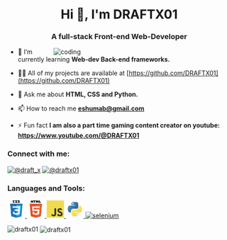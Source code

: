<h1 align="center">Hi 👋, I'm DRAFTX01</h1>
<h3 align="center">A full-stack Front-end Web-Developer</h3>

<img align="right" alt="coding" width="400" src="https://user-images.githubusercontent.com/74038190/225813708-98b745f2-7d22-48cf-9150-083f1b00d6c9.gif">

- 🌱 I’m currently learning **Web-dev Back-end frameworks.**

- 👨‍💻 All of my projects are available at [https://github.com/DRAFTX01](https://github.com/DRAFTX01)

- 💬 Ask me about **HTML, CSS and Python.**

- 📫 How to reach me **eshumab@gmail.com**

- ⚡ Fun fact **I am also a part time gaming content creator on youtube: https://www.youtube.com/@DRAFTX01**

<h3 align="left">Connect with me:</h3>
<p align="left">
<a href="https://instagram.com/@draft_x" target="blank"><img align="center" src="https://raw.githubusercontent.com/rahuldkjain/github-profile-readme-generator/master/src/images/icons/Social/instagram.svg" alt="@draft_x" height="30" width="40" /></a>
<a href="https://www.youtube.com/c/@draftx01" target="blank"><img align="center" src="https://raw.githubusercontent.com/rahuldkjain/github-profile-readme-generator/master/src/images/icons/Social/youtube.svg" alt="@draftx01" height="30" width="40" /></a>
</p>

<h3 align="left">Languages and Tools:</h3>
<p align="left"> <a href="https://www.w3schools.com/css/" target="_blank" rel="noreferrer"> <img src="https://raw.githubusercontent.com/devicons/devicon/master/icons/css3/css3-original-wordmark.svg" alt="css3" width="40" height="40"/> </a> <a href="https://www.w3.org/html/" target="_blank" rel="noreferrer"> <img src="https://raw.githubusercontent.com/devicons/devicon/master/icons/html5/html5-original-wordmark.svg" alt="html5" width="40" height="40"/> </a> <a href="https://developer.mozilla.org/en-US/docs/Web/JavaScript" target="_blank" rel="noreferrer"> <img src="https://raw.githubusercontent.com/devicons/devicon/master/icons/javascript/javascript-original.svg" alt="javascript" width="40" height="40"/> </a> <a href="https://www.python.org" target="_blank" rel="noreferrer"> <img src="https://raw.githubusercontent.com/devicons/devicon/master/icons/python/python-original.svg" alt="python" width="40" height="40"/> </a> <a href="https://www.selenium.dev" target="_blank" rel="noreferrer"> <img src="https://raw.githubusercontent.com/detain/svg-logos/780f25886640cef088af994181646db2f6b1a3f8/svg/selenium-logo.svg" alt="selenium" width="40" height="40"/> </a> </p>

<p><img align="left" src="https://github-readme-stats.vercel.app/api/top-langs?username=draftx01&show_icons=true&locale=en&layout=compact" alt="draftx01" /></p>

<p>&nbsp;<img align="center" src="https://github-readme-stats.vercel.app/api?username=draftx01&show_icons=true&locale=en" alt="draftx01" /></p>

